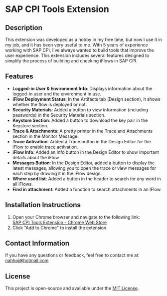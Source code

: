 # SAP CPI Tools Extension

## Description
This extension was developed as a hobby in my free time, but now I use it in my job, and it has been very useful to me. With 5 years of experience working with SAP CPI, I’ve always wanted to build tools that improve the user experience. This extension includes several features designed to simplify the process of building and checking iFlows in SAP CPI.

## Features
- **Logged-in User & Environment Info**: Displays information about the logged-in user and the environment in use.
- **iFlow Deployment Status**: In the Artifacts tab (Design section), it shows whether the flow is deployed or not.
- **Security Materials**: Added a button to view information (including passwords) in the Security Materials section.
- **Keystore Section**: Added a button to download the key pair in the Keystore section.
- **Trace & Attachments**: A pretty printer in the Trace and Attachments section in the Monitor Message.
- **Trace Activation**: Added a Trace button in the Design Editor for the iFlow to enable trace activation.
- **iFlow Info**: Added an Info button in the Design Editor to show important details about the iFlow.
- **Messages Button**: In the Design Editor, added a button to display the latest messages, allowing you to open the trace or view messages for each step by drawing it in the iFlow design.
- **Where used list**: Added a button in the header to search for any word in all iFlows.
- **Find in attachment**: Added a function to search attachments in an IFlow.

## Installation Instructions
1. Open your Chrome browser and navigate to the following link:  
   [SAP CPI Tools Extension - Chrome Web Store](https://chromewebstore.google.com/detail/sap-cpi-tools-extension/kkionagkfbgemaciikjfpndemmhaghpm?hl=en-US&utm_source=ext_sidebar)
2. Click "Add to Chrome" to install the extension.

## Contact Information
If you have any questions or feedback, feel free to contact me at:  
[nahhoj@hotmail.com](mailto:nahhoj@hotmail.com)

## License
This project is open-source and available under the [MIT License](LICENSE).